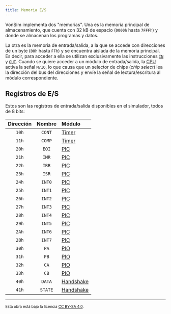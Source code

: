 ```yaml
---
title: Memoria E/S
---
```


VonSim implementa dos "memorias". Una es la memoria principal de almacenamiento, que cuenta con 32 kB de espacio (`0000h` hasta `7FFFh`) y donde se almacenan los programas y datos.

La otra es la memoria de entrada/salida, a la que se accede con direcciones de un byte (`00h` hasta `FFh`) y se encuentra aislada de la memoria principal. Es decir, para acceder a ella se utilizan exclusivamente las instrucciones [`IN`](/cpu/instructions/in/) y [`OUT`](/cpu/instructions/out/). Cuando se quiere acceder a un módulo de entrada/salida, la [CPU](/cpu/) activa la señal `M/IO`, lo que causa que un selector de chips (_chip select_) lea la dirección del bus del direcciones y envíe la señal de lectura/escritura al módulo correspondiente.

## Registros de E/S

Estos son las registros de entrada/salida disponibles en el simulador, todos de 8 bits:

| Dirección | Nombre  | Módulo                              |
| :-------: | :-----: | :---------------------------------- |
|   `10h`   | `CONT`  | [Timer](/io/modules/timer/)         |
|   `11h`   | `COMP`  | [Timer](/io/modules/timer/)         |
|   `20h`   |  `EOI`  | [PIC](/io/modules/pic/)             |
|   `21h`   |  `IMR`  | [PIC](/io/modules/pic/)             |
|   `22h`   |  `IRR`  | [PIC](/io/modules/pic/)             |
|   `23h`   |  `ISR`  | [PIC](/io/modules/pic/)             |
|   `24h`   | `INT0`  | [PIC](/io/modules/pic/)             |
|   `25h`   | `INT1`  | [PIC](/io/modules/pic/)             |
|   `26h`   | `INT2`  | [PIC](/io/modules/pic/)             |
|   `27h`   | `INT3`  | [PIC](/io/modules/pic/)             |
|   `28h`   | `INT4`  | [PIC](/io/modules/pic/)             |
|   `29h`   | `INT5`  | [PIC](/io/modules/pic/)             |
|   `2Ah`   | `INT6`  | [PIC](/io/modules/pic/)             |
|   `2Bh`   | `INT7`  | [PIC](/io/modules/pic/)             |
|   `30h`   |  `PA`   | [PIO](/io/modules/pio/)             |
|   `31h`   |  `PB`   | [PIO](/io/modules/pio/)             |
|   `32h`   |  `CA`   | [PIO](/io/modules/pio/)             |
|   `33h`   |  `CB`   | [PIO](/io/modules/pio/)             |
|   `40h`   | `DATA`  | [Handshake](/io/modules/handshake/) |
|   `41h`   | `STATE` | [Handshake](/io/modules/handshake/) |

---

<small>Esta obra está bajo la licencia <a target="_blank" rel="license noopener noreferrer" href="http://creativecommons.org/licenses/by-sa/4.0/">CC BY-SA 4.0</a>.</small>
